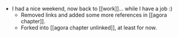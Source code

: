 - I had a nice weekend, now back to [[work]]... while I have a job :)
  - Removed links and added some more references in [[agora chapter]].
  - Forked into [[agora chapter unlinked]], at least for now.
